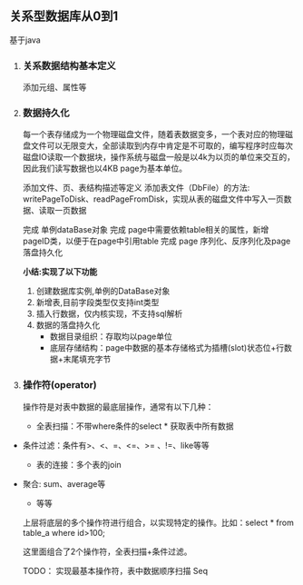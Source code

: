 ## 关系型数据库从0到1    


基于java

1. ### 关系数据结构基本定义

   添加元组、属性等

2. ### 数据持久化

   每一个表存储成为一个物理磁盘文件，随着表数据变多，一个表对应的物理磁盘文件可以无限变大，全部读取到内存中肯定是不可取的，编写程序时应每次磁盘IO读取一个数据块，操作系统与磁盘一般是以4k为以页的单位来交互的，因此我们读写数据也以4KB page为基本单位。

   添加文件、页、表结构描述等定义
   添加表文件（DbFile）的方法: writePageToDisk、readPageFromDisk，实现从表的磁盘文件中写入一页数据、读取一页数据

   完成 单例dataBase对象
   完成 page中需要依赖table相关的属性，新增pageID类，以便于在page中引用table
   完成 page 序列化、反序列化及page落盘持久化

   

   **小结:实现了以下功能**

   1. 创建数据库实例,单例的DataBase对象
   2. 新增表,目前字段类型仅支持int类型
   3. 插入行数据，仅内核实现，不支持sql解析
   4. 数据的落盘持久化
      - 数据目录组织：存取均以page单位
      - 底层存储结构：page中数据的基本存储格式为插槽(slot)状态位+行数据+末尾填充字节
   
3. ### 操作符(operator)

   操作符是对表中数据的最底层操作，通常有以下几种：

   - 全表扫描：不带where条件的select * 获取表中所有数据
- 条件过滤：条件有>、<、=、<=、>= 、!=、like等等
   - 表的连接：多个表的join
- 聚合: sum、average等
   - 等等
   
   

   上层将底层的多个操作符进行组合，以实现特定的操作。比如：select * from table_a where id>100; 

   这里面组合了2个操作符，全表扫描+条件过滤。
   
   
   
   
   TODO： 实现最基本操作符，表中数据顺序扫描 Seq

